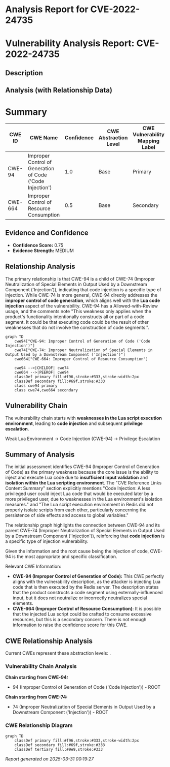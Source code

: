 # Analysis Report for CVE-2022-24735

# Vulnerability Analysis Report: CVE-2022-24735

## Description



## Analysis (with Relationship Data)

# Summary
| CWE ID | CWE Name | Confidence | CWE Abstraction Level | CWE Vulnerability Mapping Label | CWE-Vulnerability Mapping Notes |
|---|---|---|---|---|---|
| CWE-94 | Improper Control of Generation of Code ('Code Injection') | 1.0 | Base | Primary | Allowed-with-Review |
| CWE-664 | Improper Control of Resource Consumption | 0.5 | Base | Secondary | Allowed |

## Evidence and Confidence

*   **Confidence Score:** 0.75
*   **Evidence Strength:** MEDIUM

## Relationship Analysis
The primary relationship is that CWE-94 is a child of CWE-74 (Improper Neutralization of Special Elements in Output Used by a Downstream Component ('Injection')), indicating that code injection is a specific type of injection. While CWE-74 is more general, CWE-94 directly addresses the **improper control of code generation**, which aligns well with the **Lua code injection** aspect of the vulnerability. CWE-94 has a Allowed-with-Review usage, and the comments note "This weakness only applies when the product's functionality intentionally constructs all or part of a code segment. It could be that executing code could be the result of other weaknesses that do not involve the construction of code segments.".

```mermaid
graph TD
    cwe94["CWE-94: Improper Control of Generation of Code ('Code Injection')"]
    cwe74["CWE-74: Improper Neutralization of Special Elements in Output Used by a Downstream Component ('Injection')"]
    cwe664["CWE-664: Improper Control of Resource Consumption"]

    cwe94 -->|CHILDOF| cwe74
    cwe664 -->|PEEROF| cwe94
    classDef primary fill:#f96,stroke:#333,stroke-width:2px
    classDef secondary fill:#69f,stroke:#333
    class cwe94 primary
    class cwe74,cwe664 secondary
```

## Vulnerability Chain
The vulnerability chain starts with **weaknesses in the Lua script execution environment**, leading to **code injection** and subsequent **privilege escalation**.

Weak Lua Environment -> Code Injection (CWE-94) -> Privilege Escalation

## Summary of Analysis
The initial assessment identifies CWE-94 (Improper Control of Generation of Code) as the primary weakness because the core issue is the ability to inject and execute Lua code due to **insufficient input validation** and **isolation within the Lua scripting environment**. The "CVE Reference Links Content Summary" section explicitly mentions "Code Injection: A less privileged user could inject Lua code that would be executed later by a more privileged user, due to weaknesses in the Lua environment's isolation measures." and "The Lua script execution environment in Redis did not properly isolate scripts from each other, particularly concerning the persistence of side effects and access to global variables."

The relationship graph highlights the connection between CWE-94 and its parent CWE-74 (Improper Neutralization of Special Elements in Output Used by a Downstream Component ('Injection')), reinforcing that **code injection** is a specific type of injection vulnerability.

Given the information and the root cause being the injection of code, CWE-94 is the most appropriate and specific classification.

Relevant CWE Information:
*   **CWE-94 (Improper Control of Generation of Code):** This CWE perfectly aligns with the vulnerability description, as the attacker is injecting Lua code that is then executed by the Redis server. The description states that the product constructs a code segment using externally-influenced input, but it does not neutralize or incorrectly neutralizes special elements.
*   **CWE-664 (Improper Control of Resource Consumption)**: It is possible that the injected Lua script could be crafted to consume excessive resources, but this is a secondary concern. There is not enough information to raise the confidence score for this CWE.


## CWE Relationship Analysis

Current CWEs represent these abstraction levels: .


### Vulnerability Chain Analysis

**Chain starting from CWE-94:**
- 94 (Improper Control of Generation of Code ('Code Injection')) - ROOT


**Chain starting from CWE-74:**
- 74 (Improper Neutralization of Special Elements in Output Used by a Downstream Component ('Injection')) - ROOT



### CWE Relationship Diagram

```mermaid
graph TD
    classDef primary fill:#f96,stroke:#333,stroke-width:2px
    classDef secondary fill:#69f,stroke:#333
    classDef tertiary fill:#9e9,stroke:#333
```



*Report generated on 2025-03-31 00:19:27*

